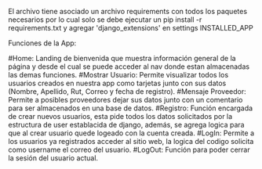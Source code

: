 El archivo tiene asociado un archivo requirements con todos los paquetes necesarios por lo cual solo se debe ejecutar un pip install -r requirements.txt y agregar 'django_extensions' en settings INSTALLED_APP

Funciones de la App:

#Home: Landing de bienvenida que muestra información general de la página y desde el cual se puede acceder al nav donde estan almacenadas las demas funciones.
#Mostrar Usuario: Permite visualizar todos los usuarios creados en nuestra app como tarjetas junto con sus datos (Nombre, Apellido, Rut, Correo y fecha de registro).
#Mensaje Proveedor: Permite a posibles proveedores dejar sus datos junto con un comentario para ser almacenados en una base de datos.
#Registro: Función encargada de crear nuevos usuarios, esta pide todos los datos solicitados por la estructura de user establacida de django, además, se agrega logica para que al crear usuario quede logeado con la cuenta creada.
#LogIn: Permite a los usuarios ya registrados acceder al sitio web, la logica del codigo solicita como username el correo del usuario.
#LogOut: Función para poder cerrar la sesión del usuario actual.